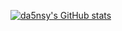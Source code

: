 [![da5nsy's GitHub stats](https://github-readme-stats.vercel.app/api?username=da5nsy)](https://github.com/anuraghazra/github-readme-stats)
